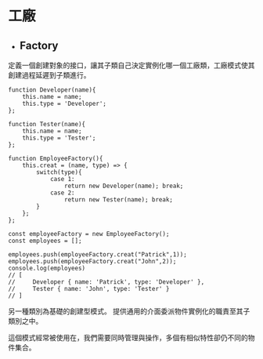 # 工廠

* ## Factory
定義一個創建對象的接口，讓其子類自己決定實例化哪一個工廠類，工廠模式使其創建過程延遲到子類進行。

```
function Developer(name){
    this.name = name;
    this.type = 'Developer';
};

function Tester(name){
    this.name = name;
    this.type = 'Tester';
};

function EmployeeFactory(){
    this.creat = (name, type) => {
        switch(type){
            case 1:
                return new Developer(name); break;
            case 2:
                return new Tester(name); break;
        }
    };
};

const employeeFactory = new EmployeeFactory();
const employees = [];

employees.push(employeeFactory.creat("Patrick",1));
employees.push(employeeFactory.creat("John",2));
console.log(employees) 
// [ 
//     Developer { name: 'Patrick', type: 'Developer' },
//     Tester { name: 'John', type: 'Tester' }
// ]
```

另一種類別為基礎的創建型模式。
提供通用的介面委派物件實例化的職責至其子類別之中。

這個模式經常被使用在，我們需要同時管理與操作，多個有相似特性卻仍不同的物件集合。


